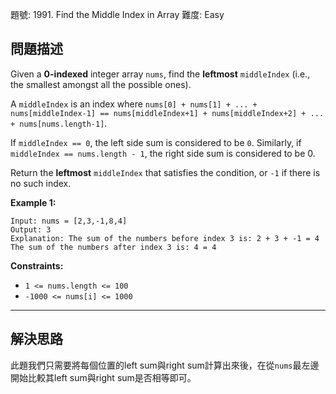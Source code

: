 題號: 1991. Find the Middle Index in Array
難度: Easy

## 問題描述

Given a **0-indexed** integer array `nums`, find the **leftmost** `middleIndex` (i.e., the smallest amongst all the possible ones).

A `middleIndex` is an index where `nums[0] + nums[1] + ... + nums[middleIndex-1] == nums[middleIndex+1] + nums[middleIndex+2] + ... + nums[nums.length-1]`.

If `middleIndex == 0`, the left side sum is considered to be `0`. Similarly, if `middleIndex == nums.length - 1`, the right side sum is considered to be 0.

Return the **leftmost** `middleIndex` that satisfies the condition, or `-1` if there is no such index.

**Example 1:**
```
Input: nums = [2,3,-1,8,4]
Output: 3
Explanation: The sum of the numbers before index 3 is: 2 + 3 + -1 = 4
The sum of the numbers after index 3 is: 4 = 4
```

**Constraints:**

- `1 <= nums.length <= 100`
- `-1000 <= nums[i] <= 1000`

---
## 解決思路

此題我們只需要將每個位置的left sum與right sum計算出來後，在從`nums`最左邊開始比較其left sum與right sum是否相等即可。

